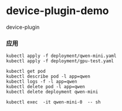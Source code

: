 # device-plugin-demo
device-plugin


### 应用
```shell
kubectl apply -f deployment/qwen-mini.yaml
kubectl apply -f deployment/gpu-test.yaml

```

```shell
kubectl get pod 
kubectl describe pod -l app=qwen 
kubectl logs -f -l app=qwen
kubectl delete pod -l app=qwen
kubectl delete deployment qwen-mini

kubectl exec  -it qwen-mini-0  -- sh
```